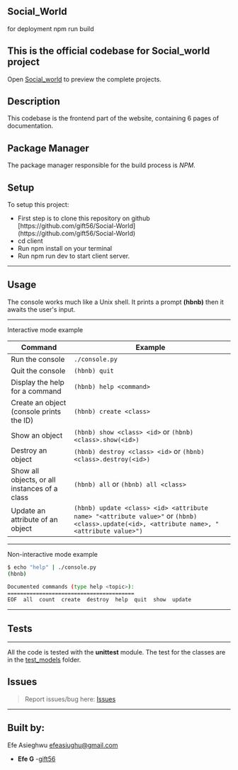 ## Social_World

for deployment npm run build

## This is the official codebase for Social_world project

Open [Social_world]() to preview the complete projects.

## Description

This codebase is the frontend part of the website, containing 6 pages of documentation.

## Package Manager

The package manager responsible for the build process is _NPM_.

## Setup

To setup this project:

<ul style="list-style=none;">
<li>First step is to clone this repository on github [https://github.com/gift56/Social-World](https://github.com/gift56/Social-World)</li>
<li>cd client</li>
<li>Run npm install on your terminal</li>
<li>Run npm run dev to start client server.</li>
</ul>

---

## Usage

The console works much like a Unix shell.
It prints a prompt **(hbnb)** then it awaits the user's input.

---

Interactive mode example

| Command                                       | Example                                                                                                                                   |
| --------------------------------------------- | ----------------------------------------------------------------------------------------------------------------------------------------- |
| Run the console                               | `./console.py`                                                                                                                            |
| Quit the console                              | `(hbnb) quit`                                                                                                                             |
| Display the help for a command                | `(hbnb) help <command>`                                                                                                                   |
| Create an object (console prints the ID)      | `(hbnb) create <class>`                                                                                                                   |
| Show an object                                | `(hbnb) show <class> <id>` or `(hbnb) <class>.show(<id>)`                                                                                 |
| Destroy an object                             | `(hbnb) destroy <class> <id>` or `(hbnb) <class>.destroy(<id>)`                                                                           |
| Show all objects, or all instances of a class | `(hbnb) all` or `(hbnb) all <class>`                                                                                                      |
| Update an attribute of an object              | `(hbnb) update <class> <id> <attribute name> "<attribute value>"` or `(hbnb) <class>.update(<id>, <attribute name>, "<attribute value>")` |

---

Non-interactive mode example

```bash
$ echo "help" | ./console.py
(hbnb)

Documented commands (type help <topic>):
========================================
EOF  all  count  create  destroy  help  quit  show  update
```

---

## Tests

---

All the code is tested with the **unittest** module.
The test for the classes are in the [test_models](./tests/test_models/) folder.

## Issues

> Report issues/bug here: [Issues](https://github.com/gift56)

---

## Built by:

Efe Asieghwu <efeasiughu@gmail.com>

- **Efe G** -[gift56](https://github.com/gift56)